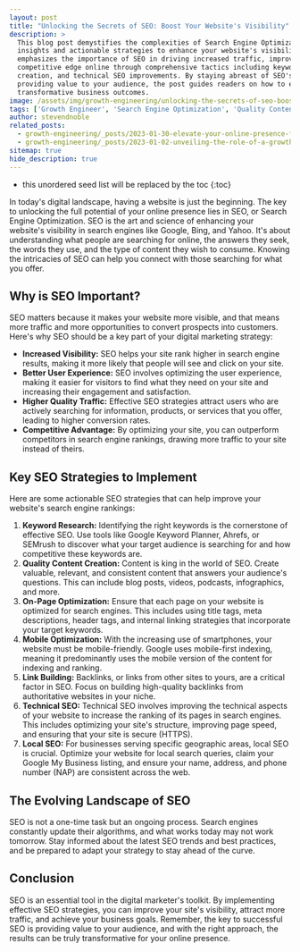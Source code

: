 ```yaml
---
layout: post
title: "Unlocking the Secrets of SEO: Boost Your Website's Visibility"
description: >
  This blog post demystifies the complexities of Search Engine Optimization (SEO), offering essential
  insights and actionable strategies to enhance your website's visibility in search engine results. It
  emphasizes the importance of SEO in driving increased traffic, improving user experience, and gaining a
  competitive edge online through comprehensive tactics including keyword research, quality content
  creation, and technical SEO improvements. By staying abreast of SEO's evolving landscape and focusing on
  providing value to your audience, the post guides readers on how to effectively leverage SEO for
  transformative business outcomes.
image: /assets/img/growth-engineering/unlocking-the-secrets-of-seo-boost-your-websites-visibility.jpg
tags: ['Growth Engineer', 'Search Engine Optimization', 'Quality Content Creation', 'Keyword Research', 'Marketing', 'Link Building']
author: stevendnoble
related_posts:
  - growth-engineering/_posts/2023-01-30-elevate-your-online-presence-for-seo-proven-seo-content-and-keywords.md
  - growth-engineering/_posts/2023-01-02-unveiling-the-role-of-a-growth-engineer-the-architects-of-digital-expansion.md
sitemap: true
hide_description: true
---
```


* this unordered seed list will be replaced by the toc
{:toc}

In today's digital landscape, having a website is just the beginning. The key to unlocking the full potential of your online presence lies in SEO, or Search Engine Optimization. SEO is the art and science of enhancing your website's visibility in search engines like Google, Bing, and Yahoo. It's about understanding what people are searching for online, the answers they seek, the words they use, and the type of content they wish to consume. Knowing the intricacies of SEO can help you connect with those searching for what you offer.

## Why is SEO Important?

SEO matters because it makes your website more visible, and that means more traffic and more opportunities to convert prospects into customers. Here's why SEO should be a key part of your digital marketing strategy:

* **Increased Visibility:** SEO helps your site rank higher in search engine results, making it more likely that people will see and click on your site.
* **Better User Experience:** SEO involves optimizing the user experience, making it easier for visitors to find what they need on your site and increasing their engagement and satisfaction.
* **Higher Quality Traffic:** Effective SEO strategies attract users who are actively searching for information, products, or services that you offer, leading to higher conversion rates.
* **Competitive Advantage:** By optimizing your site, you can outperform competitors in search engine rankings, drawing more traffic to your site instead of theirs.

## Key SEO Strategies to Implement

Here are some actionable SEO strategies that can help improve your website's search engine rankings:

1. **Keyword Research:** Identifying the right keywords is the cornerstone of effective SEO. Use tools like Google Keyword Planner, Ahrefs, or SEMrush to discover what your target audience is searching for and how competitive these keywords are.
2. **Quality Content Creation:** Content is king in the world of SEO. Create valuable, relevant, and consistent content that answers your audience's questions. This can include blog posts, videos, podcasts, infographics, and more.
3. **On-Page Optimization:** Ensure that each page on your website is optimized for search engines. This includes using title tags, meta descriptions, header tags, and internal linking strategies that incorporate your target keywords.
4. **Mobile Optimization:** With the increasing use of smartphones, your website must be mobile-friendly. Google uses mobile-first indexing, meaning it predominantly uses the mobile version of the content for indexing and ranking.
5. **Link Building:** Backlinks, or links from other sites to yours, are a critical factor in SEO. Focus on building high-quality backlinks from authoritative websites in your niche.
6. **Technical SEO:** Technical SEO involves improving the technical aspects of your website to increase the ranking of its pages in search engines. This includes optimizing your site's structure, improving page speed, and ensuring that your site is secure (HTTPS).
7. **Local SEO:** For businesses serving specific geographic areas, local SEO is crucial. Optimize your website for local search queries, claim your Google My Business listing, and ensure your name, address, and phone number (NAP) are consistent across the web.

## The Evolving Landscape of SEO

SEO is not a one-time task but an ongoing process. Search engines constantly update their algorithms, and what works today may not work tomorrow. Stay informed about the latest SEO trends and best practices, and be prepared to adapt your strategy to stay ahead of the curve.

## Conclusion

SEO is an essential tool in the digital marketer's toolkit. By implementing effective SEO strategies, you can improve your site's visibility, attract more traffic, and achieve your business goals. Remember, the key to successful SEO is providing value to your audience, and with the right approach, the results can be truly transformative for your online presence.